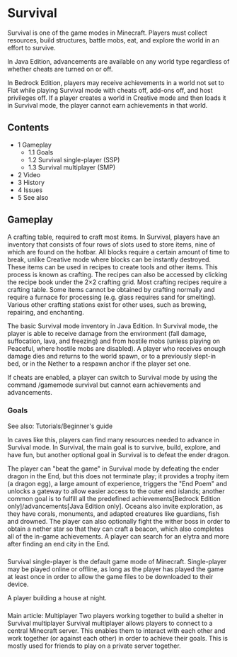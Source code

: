 # Survival
Survival is one of the game modes in Minecraft. Players must collect resources, build structures, battle mobs, eat, and explore the world in an effort to survive.

In Java Edition, advancements are available on any world type regardless of whether cheats are turned on or off.

In Bedrock Edition, players may receive achievements in a world not set to Flat while playing Survival mode with cheats off, add-ons off, and host privileges off. If a player creates a world in Creative mode and then loads it in Survival mode, the player cannot earn achievements in that world.



## Contents
- 1 Gameplay
	- 1.1 Goals
	- 1.2 Survival single-player (SSP)
	- 1.3 Survival multiplayer (SMP)
- 2 Video
- 3 History
- 4 Issues
- 5 See also

## Gameplay
A crafting table, required to craft most items.
In Survival, players have an inventory that consists of four rows of slots used to store items, nine of which are found on the hotbar. All blocks require a certain amount of time to break, unlike Creative mode where blocks can be instantly destroyed. These items can be used in recipes to create tools and other items. This process is known as crafting. The recipes can also be accessed by clicking the recipe book under the 2×2 crafting grid. Most crafting recipes require a crafting table. Some items cannot be obtained by crafting normally and require a furnace for processing (e.g. glass requires sand for smelting). Various other crafting stations exist for other uses, such as brewing, repairing, and enchanting.

The basic Survival mode inventory in Java Edition.
In Survival mode, the player is able to receive damage from the environment (fall damage, suffocation, lava, and freezing) and from hostile mobs (unless playing on Peaceful, where hostile mobs are disabled). A player who receives enough damage dies and returns to the world spawn, or to a previously slept-in bed, or in the Nether to a respawn anchor if the player set one.

If cheats are enabled, a player can switch to Survival mode by using the command /gamemode survival but cannot earn achievements and advancements.

### Goals
See also: Tutorials/Beginner's guide

In caves like this, players can find many resources needed to advance in Survival mode.
In Survival, the main goal is to survive, build, explore, and have fun, but another optional goal in Survival is to defeat the ender dragon.

The player can "beat the game" in Survival mode by defeating the ender dragon in the End, but this does not terminate play; it provides a trophy item (a dragon egg), a large amount of experience, triggers the "End Poem" and unlocks a gateway to allow easier access to the outer end islands; another common goal is to fulfill all the predefined achievements‌[Bedrock Edition  only]/advancements‌[Java Edition  only]. Oceans also invite exploration, as they have corals, monuments, and adapted creatures like guardians, fish and drowned. The player can also optionally fight the wither boss in order to obtain a nether star so that they can craft a beacon, which also completes all of the in-game achievements. A player can search for an elytra and more after finding an end city in the End.

### 
Survival single-player is the default game mode of Minecraft. Single-player may be played online or offline, as long as the player has played the game at least once in order to allow the game files to be downloaded to their device.

A player building a house at night.
### 
Main article: Multiplayer
Two players working together to build a shelter in Survival multiplayer
Survival multiplayer allows players to connect to a central Minecraft server. This enables them to interact with each other and work together (or against each other) in order to achieve their goals. This is mostly used for friends to play on a private server together.


